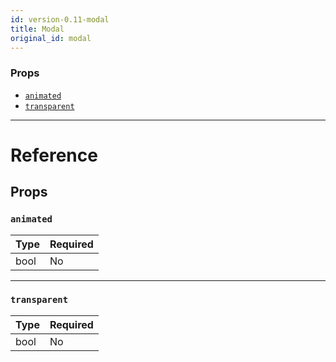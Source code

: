 ```yaml
---
id: version-0.11-modal
title: Modal
original_id: modal
---
```

### Props

- [`animated`](modal.md#animated)
- [`transparent`](modal.md#transparent)






---

# Reference

## Props

### `animated`



| Type | Required |
| - | - |
| bool | No |




---

### `transparent`



| Type | Required |
| - | - |
| bool | No |






